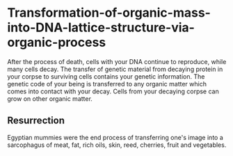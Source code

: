 # Transformation-of-organic-mass-into-DNA-lattice-structure-via-organic-process
After the process of death, cells with your DNA continue to reproduce, while many cells decay. The transfer of genetic material from decaying protein in your corpse to surviving cells contains your genetic information. The genetic code of your being is transferred to any organic matter which comes into contact with your decay. Cells from your decaying corpse can grow on other organic matter.

## Resurrection
Egyptian mummies were the end process of transferring one's image into a sarcophagus of meat, fat, rich oils, skin, reed, cherries, fruit and vegetables.

